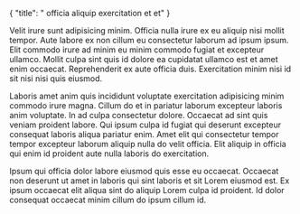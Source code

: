 {
  "title": " officia aliquip exercitation et et"
}

Velit irure sunt adipisicing minim. Officia nulla irure ex eu aliquip nisi mollit tempor. Aute labore ex non cillum eu consectetur laborum ad ipsum ipsum. Elit commodo irure ad minim eu minim commodo fugiat et excepteur ullamco. Mollit culpa sint quis id dolore ea cupidatat ullamco est et amet enim occaecat. Reprehenderit ex aute officia duis. Exercitation minim nisi id sit nisi nisi quis eiusmod.

Laboris amet anim quis incididunt voluptate exercitation adipisicing minim commodo irure magna. Cillum do et in pariatur laborum excepteur laboris anim voluptate. In ad culpa consectetur dolore. Occaecat ad sint quis veniam proident labore. Qui ipsum culpa id fugiat qui deserunt excepteur consequat laboris aliqua pariatur enim. Amet elit qui consectetur tempor tempor excepteur laborum aliquip nulla do velit officia. Elit aliquip in officia qui enim id proident aute nulla laboris do exercitation.

Ipsum qui officia dolor labore eiusmod quis esse eu occaecat. Occaecat non deserunt ut amet in laboris qui sint laboris et sit Lorem eiusmod est. Ex ipsum occaecat elit aliqua sint do aliquip Lorem culpa id proident. Id dolor consequat occaecat minim cillum do ipsum cillum id.